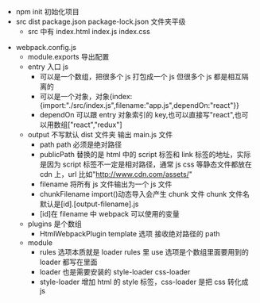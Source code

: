 - npm init 初始化项目
- src dist package.json package-lock.json 文件夹平级
  - src 中有 index.html index.js index.css

* webpack.config.js
  - module.exports 导出配置
  - entry 入口 js
    - 可以是一个数组，把很多个 js 打包成一个 js 但很多个 js 都是相互隔离的
    - 可以是一个对象，对象{index: {import:"./src/index.js",filename:"app.js",dependOn:"react"}}
    - dependOn 可以跟 entry 对象索引的 key,也可以直接写"react",也可以用数组["react","redux"]
  - output 不写默认 dist 文件夹 输出 main.js 文件
    - path path 必须是绝对路径
    - publicPath 替换的是 html 中的 script 标签和 link 标签的地址，实际是因为 script 标签不一定是相对路径，通常 js css 等静态文件都放在 cdn 上，url 比如"http://www.cdn.com/assets/"
    - filename 将所有 js 文件输出为一个 js 文件
    - chunkFilename import()动态导入会产生 chunk 文件 chunk 文件名默认是[id].[output-filename].js
    - [id]在 filename 中 webpack 可以使用的变量
  - plugins 是个数组
    - HtmlWebpackPlugin template 选项 接收绝对路径的 path
  - module
    - rules 选项本质就是 loader rules 里 use 选项是个数组里面要用到的 loader 都写在里面
    - loader 也是需要安装的 style-loader css-loader
    - style-loader 增加 html 的 style 标签，css-loader 是把 css 转化成 js
